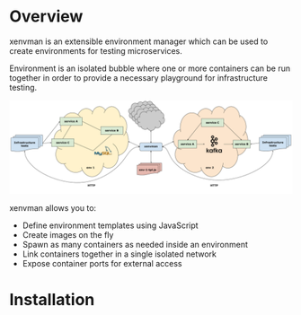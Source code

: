 # Overview

xenvman is an extensible environment manager which can be used to
create environments for testing microservices.

Environment is an isolated bubble where one or more containers can be run 
together in order to provide a necessary playground for infrastructure testing.

![Overview](img/overview.png)

xenvman allows you to:

* Define environment templates using JavaScript
* Create images on the fly
* Spawn as many containers as needed inside an environment
* Link containers together in a single isolated network
* Expose container ports for external access

# Installation

